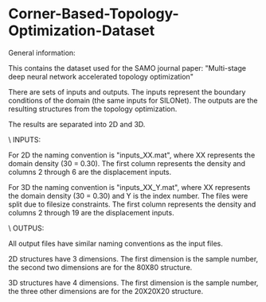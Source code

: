 # Corner-Based-Topology-Optimization-Dataset

General information:

This contains the dataset used for the SAMO journal paper: "Multi-stage deep neural network accelerated topology optimization"

There are sets of inputs and outputs. The inputs represent the boundary conditions of the domain (the same inputs for SILONet). The outputs are the resulting structures from the topology optimization.

The results are separated into 2D and 3D.

\\
INPUTS:

For 2D the naming convention is "inputs_XX.mat", where XX represents the domain density (30 = 0.30). The first column represents the density and columns 2 through 6 are the displacement inputs.

For 3D the naming convention is "inputs_XX_Y.mat", where XX represents the domain density (30 = 0.30) and Y is the index number. The files were split due to filesize constraints.
The first column represents the density and columns 2 through 19 are the displacement inputs.

\\
OUTPUS:

All output files have similar naming conventions as the input files.

2D structures have 3 dimensions. The first dimension is the sample number, the second two dimensions are for the 80X80 structure.

3D structures have 4 dimensions. The first dimension is the sample number, the three other dimensions are for the 20X20X20 structure.

